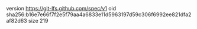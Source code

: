 version https://git-lfs.github.com/spec/v1
oid sha256:b16e7e66f7f2e5f79aa4a6833e11d5963197d59c306f6992ee821dfa2af82d63
size 219

